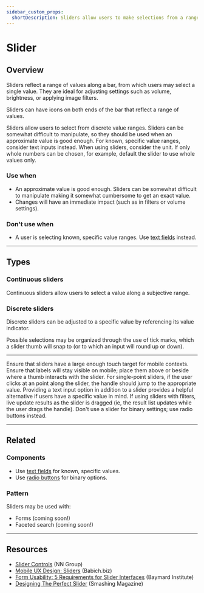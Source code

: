 ```yaml
---
sidebar_custom_props:
  shortDescription: Sliders allow users to make selections from a range of values.
---
```


# Slider

<ComponentVisual
  figmaUrl="https://www.figma.com/embed?embed_host=share&url=https%3A%2F%2Fwww.figma.com%2Fproto%2FggKSuqXg47Ff4rmU4g74DP%2FSlider%3Fscaling%3Dmin-zoom%26page-id%3D0%253A1%26node-id%3D1%253A790"
  storybookUrl="https://forge.tylerdev.io/main/?path=/story/components-slider--default" />

## Overview

Sliders reflect a range of values along a bar, from which users may select a single value. They are ideal for adjusting settings such as volume, brightness, or applying image filters.

Sliders can have icons on both ends of the bar that reflect a range of values.

Sliders allow users to select from discrete value ranges. Sliders can be somewhat difficult to manipulate, so they should be used when an approximate value is good enough. For known, specific value ranges, consider text inputs instead. When using sliders, consider the unit. If only whole numbers can be chosen, for example, default the slider to use whole values only.

### Use when

- An approximate value is good enough. Sliders can be somewhat difficult to manipulate making it somewhat cumbersome to get an exact value. 
- Changes will have an immediate impact (such as in filters or volume settings).

### Don't use when

- A user is selecting known, specific value ranges. Use [text fields](/components/fields/text-field) instead. 

---

## Types 

### Continuous sliders 

Continuous sliders allow users to select a value along a subjective range.

### Discrete sliders

Discrete sliders can be adjusted to a specific value by referencing its value indicator.

Possible selections may be organized through the use of tick marks, which a slider thumb will snap to (or to which an input will round up or down).

---

<DoDontGrid>
  <DoDontTextSection>
    <DoDontText type="do">Ensure that sliders have a large enough touch target for mobile contexts.</DoDontText>
    <DoDontText type="do">Ensure that labels will stay visible on mobile; place them above or beside where a thumb interacts with the slider. </DoDontText>
    <DoDontText type="do">For single-point sliders, if the user clicks at an point along the slider, the handle should jump to the appropriate value.</DoDontText>
    <DoDontText type="do">Providing a text input option in addition to a slider provides a helpful alternative if users have a specific value in mind.</DoDontText>
    <DoDontText type="do">If using sliders with filters, live update results as the slider is dragged (ie, the result list updates while the user drags the handle).</DoDontText>
  </DoDontTextSection>
  <DoDontTextSection>
    <DoDontText type="dont">Don't use a slider for binary settings; use radio buttons instead.</DoDontText>
  </DoDontTextSection>
</DoDontGrid>

---

## Related

### Components

- Use [text fields](/components/fields/text-field) for known, specific values. 
- Use [radio buttons](/components/controls/radio-button) for binary options.

### Pattern

Sliders may be used with:

- Forms (coming soon!)
- Faceted search (coming soon!)

---

## Resources

- [Slider Controls](https://www.nngroup.com/articles/gui-slider-controls/) (NN Group)
- [Mobile UX Design: Sliders](http://babich.biz/mobile-ux-design-sliders/) (Babich.biz)
- [Form Usability: 5 Requirements for Slider Interfaces](https://baymard.com/blog/slider-interfaces) (Baymard Institute)
- [Designing The Perfect Slider](https://www.smashingmagazine.com/2017/07/designing-perfect-slider/) (Smashing Magazine)
